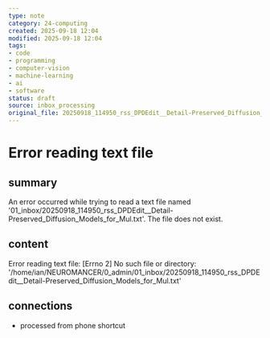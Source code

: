 ```yaml
---
type: note
category: 24-computing
created: 2025-09-18 12:04
modified: 2025-09-18 12:04
tags:
- code
- programming
- computer-vision
- machine-learning
- ai
- software
status: draft
source: inbox_processing
original_file: 20250918_114950_rss_DPDEdit__Detail-Preserved_Diffusion_Models_for_Mul.txt
---
```



# Error reading text file

## summary
An error occurred while trying to read a text file named '01_inbox/20250918_114950_rss_DPDEdit__Detail-Preserved_Diffusion_Models_for_Mul.txt'. The file does not exist.

## content
Error reading text file: [Errno 2] No such file or directory: '/home/ian/NEUROMANCER/0_admin/01_inbox/20250918_114950_rss_DPDEdit__Detail-Preserved_Diffusion_Models_for_Mul.txt'

## connections
- processed from phone shortcut
